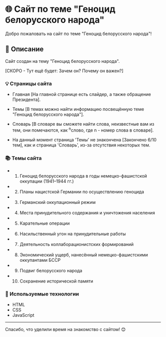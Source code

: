 # 🌐 Сайт по теме "Геноцид белорусского народа" 

Добро пожаловать на сайт по теме "Геноцид белорусского народа"!

## 📖 Описание

Сайт создан на тему "Геноцид белорусского народа".

[СКОРО - Тут ещё будет: Зачем он? Почему он важен?]

### 💡 Страницы сайта

- Главная [На главной странице есть слайдер, а также обращение Президента].

- Темы [В темах можно найти информацию посвещённую теме "Геноцид белорусского народа"].

- Словарь [В словаре вы сможете найти слова, неизвестные вам из тем, они помечаются, как <sup>n</sup>слово, где n - номер слова в словаре].

- На данный момент страница 'Темы' не знакончена [Закончено 6/10 тем], как и страница 'Словарь', из-за отсутствия некоторых тем.

### 📚 Темы сайта

- 1. Геноцид белорусского народа в годы немецко-фашистской оккупации (1941–1944 гг.)
- 2. Планы нацистской Германии по осуществлению геноцида
- 3. Германский оккупационный режим
- 4. Места принудительного содержания и уничтожения населения
- 5. Карательные операции
- 6. Насильственный угон на принудительные работы
- 7. Деятельность коллаборационистских формирований
- 8. Экономический ущерб, нанесённый немецко-фашистскими оккупантами БССР
- 9. Подвиг белорусского народа
- 10. Сохранение исторической памяти

### 🎨 Используемые технологии
- HTML
- CSS
- JavaScript

---

Спасибо, что уделили время на знакомство с сайтом! 😊